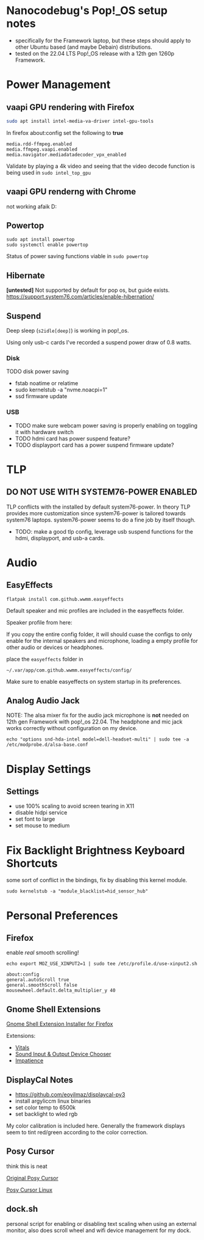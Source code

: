 
# Nanocodebug's Pop!_OS setup notes
- specifically for the Framework laptop, but these steps should apply to other Ubuntu based (and maybe Debain) distributions.
- tested on the 22.04 LTS Pop!_OS release with a 12th gen 1260p Framework.

# Power Management

## vaapi GPU rendering with Firefox

```bash
sudo apt install intel-media-va-driver intel-gpu-tools
```

In firefox about:config set the following to **true**

```
media.rdd-ffmpeg.enabled
media.ffmpeg.vaapi.enabled
media.navigator.mediadatadecoder_vpx_enabled
```

Validate by playing a 4k video and seeing that the video decode function is being used in `sudo intel_top_gpu`

## vaapi GPU renderng with Chrome
not working afaik D:

## Powertop 
    sudo apt install powertop
    sudo systemctl enable powertop

Status of power saving functions viable in `sudo powertop`

## Hibernate
**[untested]** Not supported by default for pop os, but guide exists.
https://support.system76.com/articles/enable-hibernation/

## Suspend
Deep sleep (`s2idle[deep]`) is working in pop!_os. 

Using only usb-c cards I've recorded a suspend power draw of 0.8 watts.

### Disk
TODO disk power saving
- fstab noatime or relatime
- sudo kernelstub -a "nvme.noacpi=1"
- ssd firmware update

### USB
- TODO make sure webcam power saving is properly enabling on toggling it with hardware switch
- TODO hdmi card has power suspend feature?
- TODO displayport card has a power suspend firmware update?

# TLP
## DO NOT USE WITH SYSTEM76-POWER ENABLED
TLP conflicts with the installed by default system76-power.
In theory TLP provides more customization since system76-power is tailored towards system76 laptops. system76-power seems to do a fine job by itself though.

- TODO: make a good tlp config, leverage usb suspend functions for the hdmi, displayport, and usb-a cards.

# Audio

## EasyEffects
```
flatpak install com.github.wwmm.easyeffects
```
Default speaker and mic profiles are included in the easyeffects folder. 

Speaker profile from here: 

If you copy the entire config folder, it will should cuase the configs to only enable for the internal speakers and microphone, loading a empty profile for other audio or devices or headphones. 

place the `easyeffects` folder in 

`~/.var/app/com.github.wwmm.easyeffects/config/`

Make sure to enable easyeffects on system startup in its preferences. 

## Analog Audio Jack
NOTE: The alsa mixer fix for the audio jack microphone is **not** needed on 12th gen Framework with pop!_os 22.04. The headphone and mic jack works correctly without configuration on my device. 

    echo "options snd-hda-intel model=dell-headset-multi" | sudo tee -a /etc/modprobe.d/alsa-base.conf

# Display Settings
## Settings
- use 100% scaling to avoid screen tearing in X11
- disable hidpi service
- set font to large
- set mouse to medium

# Fix Backlight Brightness Keyboard Shortcuts
some sort of conflict in the bindings, fix by disabling this kernel module. 

```
sudo kernelstub -a "module_blacklist=hid_sensor_hub"
```


# Personal Preferences
## Firefox

enable *real* smooth scrolling!
```
echo export MOZ_USE_XINPUT2=1 | sudo tee /etc/profile.d/use-xinput2.sh
```

```
about:config
general.autoScroll true
general.smoothScroll false
mousewheel.default.delta_multiplier_y 40 
```


## Gnome Shell Extensions
[Gnome Shell Extension Installer for Firefox](https://addons.mozilla.org/en-US/firefox/addon/gnome-shell-integration/)

Extensions:
- [Vitals](https://extensions.gnome.org/extension/1460/vitals/)
- [Sound Input & Output Device Chooser](https://extensions.gnome.org/extension/906/sound-output-device-chooser/)
- [Impatience](https://extensions.gnome.org/extension/277/impatience/)


## DisplayCal Notes
- https://github.com/eoyilmaz/displaycal-py3
- install argyliccm linux binaries
- set color temp to 6500k
- set backlight to wled rgb

My color calibration is included here. Generally the framework displays seem to tint red/green according to the color correction. 

## Posy Cursor
think this is neat

[Original Posy Cursor](http://www.michieldb.nl/other/cursors/)

[Posy Cursor Linux](https://github.com/simtrami/posy-improved-cursor-linux)

## dock.sh
personal script for enabling or disabling text scaling when using an external monitor, also does scroll wheel and wifi device management for my dock.